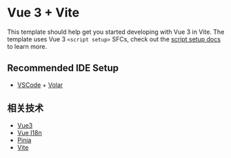 # Vue 3 + Vite

This template should help get you started developing with Vue 3 in Vite. The template uses Vue 3 `<script setup>` SFCs, check out the [script setup docs](https://v3.vuejs.org/api/sfc-script-setup.html#sfc-script-setup) to learn more.

## Recommended IDE Setup

- [VSCode](https://code.visualstudio.com/) + [Volar](https://marketplace.visualstudio.com/items?itemName=johnsoncodehk.volar)

## 相关技术
- [Vue3](https://v3.cn.vuejs.org/)
- [Vue I18n](https://vue-i18n.intlify.dev/)
- [Pinia](https://pinia.vuejs.org/)
- [Vite](https://cn.vitejs.dev/)